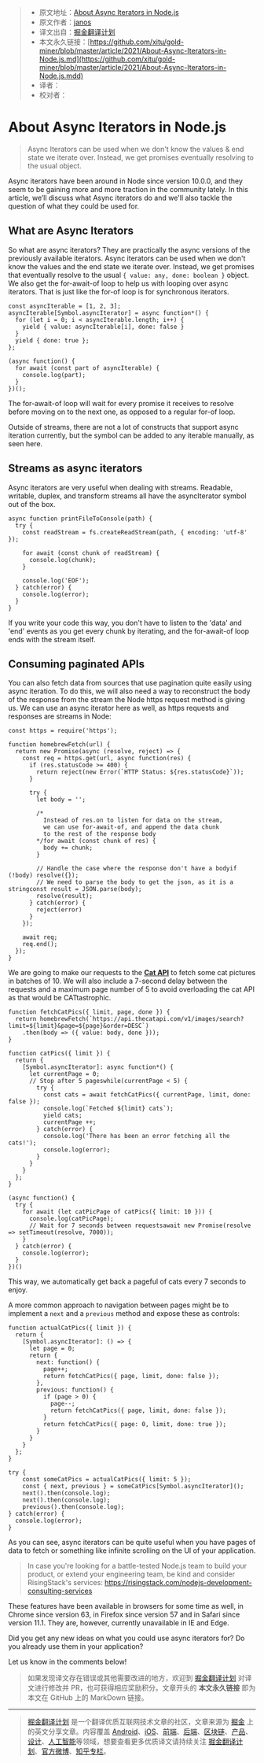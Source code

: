 > * 原文地址：[About Async Iterators in Node.js](https://blog.risingstack.com/async-iterators-in-node-js/)
> * 原文作者：[janos](https://blog.risingstack.com/author/janos/)
> * 译文出自：[掘金翻译计划](https://github.com/xitu/gold-miner)
> * 本文永久链接：[https://github.com/xitu/gold-miner/blob/master/article/2021/About-Async-Iterators-in-Node.js.md](https://github.com/xitu/gold-miner/blob/master/article/2021/About-Async-Iterators-in-Node.js.mdd)
> * 译者：
> * 校对者：

# About Async Iterators in Node.js
> Async Iterators can be used when we don't know the values & end state we iterate over. Instead, we get promises eventually resolving to the usual object.

Async iterators have been around in Node since version 10.0.0, and they seem to be gaining more and more traction in the community lately. In this article, we’ll discuss what Async iterators do and we'll also tackle the question of what they could be used for.

## **What are Async Iterators**

So what are async iterators? They are practically the async versions of the previously available iterators. Async iterators can be used when we don't know the values and the end state we iterate over. Instead, we get promises that eventually resolve to the usual `{ value: any, done: boolean }` object. We also get the for-await-of loop to help us with looping over async iterators. That is just like the for-of loop is for synchronous iterators.

```
const asyncIterable = [1, 2, 3];
asyncIterable[Symbol.asyncIterator] = async function*() {
  for (let i = 0; i < asyncIterable.length; i++) {
    yield { value: asyncIterable[i], done: false }
  }
  yield { done: true };
};

(async function() {
  for await (const part of asyncIterable) {
    console.log(part);
  }
})();

```

The for-await-of loop will wait for every promise it receives to resolve before moving on to the next one, as opposed to a regular for-of loop.

Outside of streams, there are not a lot of constructs that support async iteration currently, but the symbol can be added to any iterable manually, as seen here.

## **Streams as async iterators**

Async iterators are very useful when dealing with streams. Readable, writable, duplex, and transform streams all have the asyncIterator symbol out of the box.

```
async function printFileToConsole(path) {
  try {
    const readStream = fs.createReadStream(path, { encoding: 'utf-8' });

    for await (const chunk of readStream) {
      console.log(chunk);
    }

    console.log('EOF');
  } catch(error) {
    console.log(error);
  }
}

```

If you write your code this way, you don't have to listen to the 'data' and 'end' events as you get every chunk by iterating, and the for-await-of loop ends with the stream itself.

## **Consuming paginated APIs**

You can also fetch data from sources that use pagination quite easily using async iteration. To do this, we will also need a way to reconstruct the body of the response from the stream the Node https request method is giving us. We can use an async iterator here as well, as https requests and responses are streams in Node:

```
const https = require('https');

function homebrewFetch(url) {
  return new Promise(async (resolve, reject) => {
    const req = https.get(url, async function(res) {
      if (res.statusCode >= 400) {
        return reject(new Error(`HTTP Status: ${res.statusCode}`));
      }

      try {
        let body = '';

        /*
          Instead of res.on to listen for data on the stream,
          we can use for-await-of, and append the data chunk
          to the rest of the response body
        */for await (const chunk of res) {
          body += chunk;
        }
    
        // Handle the case where the response don't have a bodyif (!body) resolve({});
        // We need to parse the body to get the json, as it is a stringconst result = JSON.parse(body);
        resolve(result);
      } catch(error) {
        reject(error)
      }
    });

    await req;
    req.end();
  });
}

```

We are going to make our requests to the **[Cat API](https://thecatapi.com/)** to fetch some cat pictures in batches of 10. We will also include a 7-second delay between the requests and a maximum page number of 5 to avoid overloading the cat API as that would be CATtastrophic.

```
function fetchCatPics({ limit, page, done }) {
  return homebrewFetch(`https://api.thecatapi.com/v1/images/search?limit=${limit}&page=${page}&order=DESC`)
    .then(body => ({ value: body, done }));
}

function catPics({ limit }) {
  return {
    [Symbol.asyncIterator]: async function*() {
      let currentPage = 0;
      // Stop after 5 pageswhile(currentPage < 5) {
        try {
          const cats = await fetchCatPics({ currentPage, limit, done: false });
          console.log(`Fetched ${limit} cats`);
          yield cats;
          currentPage ++;
        } catch(error) {
          console.log('There has been an error fetching all the cats!');
          console.log(error);
        }
      }
    }
  };
}

(async function() {
  try {
    for await (let catPicPage of catPics({ limit: 10 })) {
      console.log(catPicPage);
      // Wait for 7 seconds between requestsawait new Promise(resolve => setTimeout(resolve, 7000));
    }
  } catch(error) {
    console.log(error);
  }
})()

```

This way, we automatically get back a pageful of cats every 7 seconds to enjoy.

A more common approach to navigation between pages might be to implement a `next` and a `previous` method and expose these as controls:

```
function actualCatPics({ limit }) {
  return {
    [Symbol.asyncIterator]: () => {
      let page = 0;
      return {
        next: function() {
          page++;
          return fetchCatPics({ page, limit, done: false });
        },
        previous: function() {
          if (page > 0) {
            page--;
            return fetchCatPics({ page, limit, done: false });
          }
          return fetchCatPics({ page: 0, limit, done: true });
        }
      }
    }
  };
}

try {
    const someCatPics = actualCatPics({ limit: 5 });
    const { next, previous } = someCatPics[Symbol.asyncIterator]();
    next().then(console.log);
    next().then(console.log);
    previous().then(console.log);
} catch(error) {
  console.log(error);
}

```

As you can see, async iterators can be quite useful when you have pages of data to fetch or something like infinite scrolling on the UI of your application.

> In case you're looking for a battle-tested Node.js team to build your product, or extend your engineering team, be kind and consider RisingStack's services: https://risingstack.com/nodejs-development-consulting-services

These features have been available in browsers for some time as well, in Chrome since version 63, in Firefox since version 57 and in Safari since version 11.1. They are, however, currently unavailable in IE and Edge.

Did you get any new ideas on what you could use async iterators for? Do you already use them in your application?

Let us know in the comments below!

> 如果发现译文存在错误或其他需要改进的地方，欢迎到 [掘金翻译计划](https://github.com/xitu/gold-miner) 对译文进行修改并 PR，也可获得相应奖励积分。文章开头的 **本文永久链接** 即为本文在 GitHub 上的 MarkDown 链接。

---

> [掘金翻译计划](https://github.com/xitu/gold-miner) 是一个翻译优质互联网技术文章的社区，文章来源为 [掘金](https://juejin.im) 上的英文分享文章。内容覆盖 [Android](https://github.com/xitu/gold-miner#android)、[iOS](https://github.com/xitu/gold-miner#ios)、[前端](https://github.com/xitu/gold-miner#前端)、[后端](https://github.com/xitu/gold-miner#后端)、[区块链](https://github.com/xitu/gold-miner#区块链)、[产品](https://github.com/xitu/gold-miner#产品)、[设计](https://github.com/xitu/gold-miner#设计)、[人工智能](https://github.com/xitu/gold-miner#人工智能)等领域，想要查看更多优质译文请持续关注 [掘金翻译计划](https://github.com/xitu/gold-miner)、[官方微博](http://weibo.com/juejinfanyi)、[知乎专栏](https://zhuanlan.zhihu.com/juejinfanyi)。

